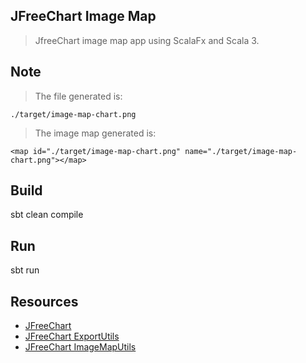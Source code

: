 JFreeChart Image Map
--------------------
>JfreeChart image map app using ScalaFx and Scala 3.

Note
----
>The file generated is:
```
./target/image-map-chart.png
```

>The image map generated is:
```
<map id="./target/image-map-chart.png" name="./target/image-map-chart.png"></map>
```

Build
-----
sbt clean compile

Run
---
sbt run

Resources
---------
* [JFreeChart](https://www.jfree.org/jfreechart/)
* [JFreeChart ExportUtils](https://javadoc.io/doc/org.jfree/jfreechart/latest/org/jfree/chart/util/ExportUtils.html)
* [JFreeChart ImageMapUtils](https://javadoc.io/doc/org.jfree/jfreechart/latest/org/jfree/chart/imagemap/ImageMapUtils.html)